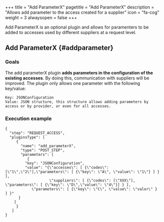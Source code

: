 +++
title = "Add ParameterX"
pagetitle = "Add ParameterX"
description = "Allows add parameter to the access created for a supplier"
icon = "fa-cog"
weight = 3
alwaysopen = false
+++

Add ParameterX is an optional plugin and allows for paramenters to be added to accesses used by different suppliers at a request level.

## Add ParameterX {#addparameter}

### Goals

The add parameterX plugin **adds parameters in the configuration of the existing accesses**. By doing this, communication with suppliers will be improved. The plugin only allows one parameter with the following key/value:

	Key: JSONConfiguration
	Value: JSON structure, this structure allows adding parameters by access or by provider, or even for all accesses.

### Execution example


	{
	  "step": "REQUEST_ACCESS",
	  "pluginsType": [
	     {
	       "name": "add_parameterX",
	       "type": "POST_STEP",
	       "parameters": [
	          {
		     "key": "JSONConfiguration",
		     "value": "{\"accesses\": [ {\"codes\": [\"1\",\"2\"],\"parameters\": [ {\"key\": \"A\", \"value\": \"1\"} ] } ],
		                \"suppliers\": [ {\"codes\": [\"XXX\"], \"parameters\": [ {\"key\": \"D\",\"value\": \"4\"}] } ],
				\"parameters\": [ {\"key\": \"C\", \"value\": \"valor\" } ] }"
		  }
		]
	     }
	   ]
	}
```
